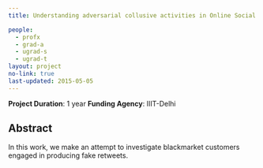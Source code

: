 ```yaml
---
title: Understanding adversarial collusive activities in Online Social Networks

people:
  - profx
  - grad-a
  - ugrad-s
  - ugrad-t
layout: project
no-link: true
last-updated: 2015-05-05
---
```


<b>Project Duration</b>: 1 year
<b>Funding Agency</b>: IIIT-Delhi

## Abstract

In this work, we make an attempt to investigate blackmarket customers engaged in producing fake retweets.
